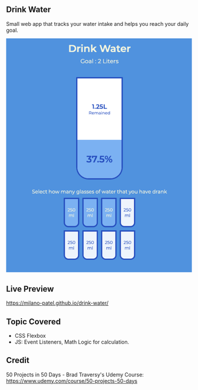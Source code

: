 ## Drink Water

Small web app that tracks your water intake and helps you reach your daily goal.

![UI-Screenshot](UI.png)

## Live Preview

https://milano-patel.github.io/drink-water/

## Topic Covered

- CSS Flexbox
- JS: Event Listeners, Math Logic for calculation.

## Credit

50 Projects in 50 Days - Brad Traversy's Udemy Course: https://www.udemy.com/course/50-projects-50-days
